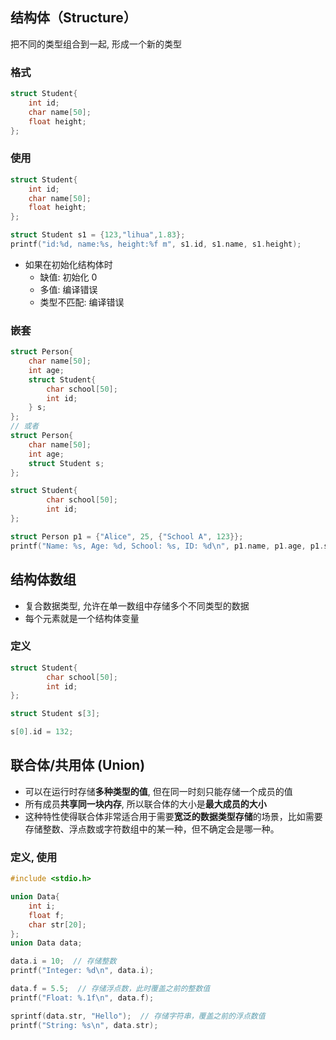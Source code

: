 ## 结构体（Structure）
把不同的类型组合到一起, 形成一个新的类型
### 格式
```c
struct Student{
	int id;
	char name[50];
	float height;
};
```
### 使用
```c
struct Student{
	int id;
	char name[50];
	float height;
};

struct Student s1 = {123,"lihua",1.83};
printf("id:%d, name:%s, height:%f m", s1.id, s1.name, s1.height);
```
- 如果在初始化结构体时
	- 缺值: 初始化 0
	- 多值: 编译错误
	- 类型不匹配: 编译错误
### 嵌套
```c
struct Person{
	char name[50];
	int age;
	struct Student{
		char school[50];
		int id;
	} s;
};
// 或者
struct Person{
	char name[50];
	int age;
	struct Student s;
};

struct Student{
		char school[50];
		int id;
};

struct Person p1 = {"Alice", 25, {"School A", 123}}; 
printf("Name: %s, Age: %d, School: %s, ID: %d\n", p1.name, p1.age, p1.s.school, p1.s.id); 
```

## 结构体数组
- 复合数据类型, 允许在单一数组中存储多个不同类型的数据
- 每个元素就是一个结构体变量
### 定义
```c
struct Student{
		char school[50];
		int id;
};

struct Student s[3];

s[0].id = 132;
```
## 联合体/共用体 (Union)
- 可以在运行时存储**多种类型的值**, 但在同一时刻只能存储一个成员的值
- 所有成员**共享同一块内存**, 所以联合体的大小是**最大成员的大小**
- 这种特性使得联合体非常适合用于需要**宽泛的数据类型存储**的场景，比如需要存储整数、浮点数或字符数组中的某一种，但不确定会是哪一种。
### 定义, 使用
```c
#include <stdio.h>

union Data{
    int i;
    float f;
    char str[20];
};
union Data data;

data.i = 10;  // 存储整数
printf("Integer: %d\n", data.i);

data.f = 5.5;  // 存储浮点数，此时覆盖之前的整数值
printf("Float: %.1f\n", data.f);

sprintf(data.str, "Hello");  // 存储字符串，覆盖之前的浮点数值
printf("String: %s\n", data.str);
```
